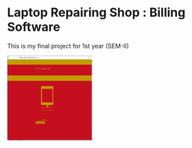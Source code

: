 # Laptop Repairing Shop : Billing Software
This is my final project for 1st year (SEM-II)

<img src="https://github.com/surajshende247/laptop_repairing_shop/blob/master/screenshots/screen1.png" width="200" height="200"/>
